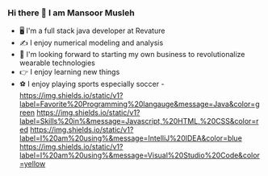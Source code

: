 ### Hi there 👋 I am Mansoor Musleh
- 🖥️	 I'm a full stack java developer at Revature
- ✍️ I enjoy numerical modeling and analysis
- 🌱 I'm looking forward to starting my own business to revolutionalize wearable technologies
- 👉 I enjoy learning new things 
- ⚽ I enjoy playing sports especially soccer
-https://img.shields.io/static/v1?label=Favorite%20Programming%20langauge&message=Java&color=green https://img.shields.io/static/v1?label=Skills%20in%&message=Javascript,%20HTML,%20CSS&color=red https://img.shields.io/static/v1?label=I%20am%20using%&message=IntelliJ%20IDEA&color=blue https://img.shields.io/static/v1?label=I%20am%20using%&message=Visual%20Studio%20Code&color=yellow

<!--
**mannyRV/mannyRV** is a ✨ _special_ ✨ repository because its `README.md` (this file) appears on your GitHub profile.

Here are some ideas to get you started:

- 🔭 I’m currently working on ...
- 🌱 I’m currently learning ...
- 👯 I’m looking to collaborate on ...
- 🤔 I’m looking for help with ...
- 💬 Ask me about ...
- 📫 How to reach me: ...
- 😄 Pronouns: ...
- ⚡ Fun fact: ...
-->
